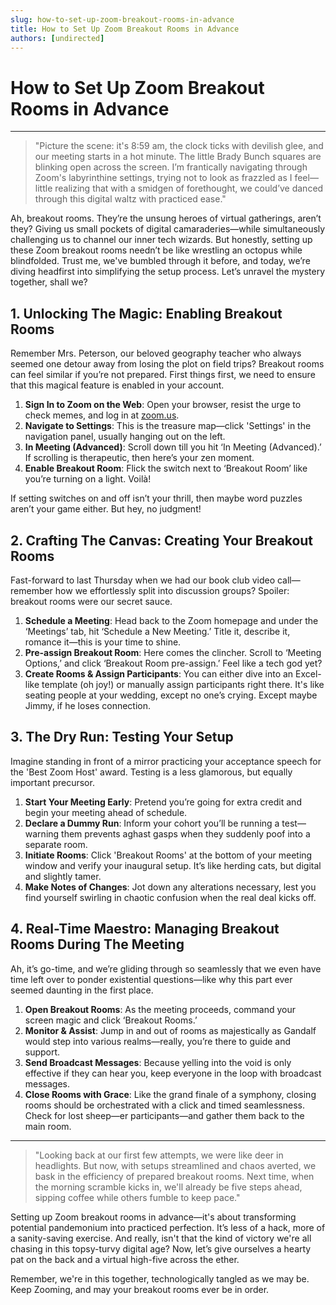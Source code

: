 ```yaml
---
slug: how-to-set-up-zoom-breakout-rooms-in-advance
title: How to Set Up Zoom Breakout Rooms in Advance
authors: [undirected]
---
```



# How to Set Up Zoom Breakout Rooms in Advance

---

> "Picture the scene: it's 8:59 am, the clock ticks with devilish glee, and our meeting starts in a hot minute. The little Brady Bunch squares are blinking open across the screen. I’m frantically navigating through Zoom's labyrinthine settings, trying not to look as frazzled as I feel—little realizing that with a smidgen of forethought, we could’ve danced through this digital waltz with practiced ease."

Ah, breakout rooms. They’re the unsung heroes of virtual gatherings, aren’t they? Giving us small pockets of digital camaraderies—while simultaneously challenging us to channel our inner tech wizards. But honestly, setting up these Zoom breakout rooms needn’t be like wrestling an octopus while blindfolded. Trust me, we've bumbled through it before, and today, we’re diving headfirst into simplifying the setup process. Let’s unravel the mystery together, shall we?

## 1. Unlocking The Magic: Enabling Breakout Rooms

Remember Mrs. Peterson, our beloved geography teacher who always seemed one detour away from losing the plot on field trips? Breakout rooms can feel similar if you’re not prepared. First things first, we need to ensure that this magical feature is enabled in your account.

1. **Sign In to Zoom on the Web**: Open your browser, resist the urge to check memes, and log in at [zoom.us](https://zoom.us).
2. **Navigate to Settings**: This is the treasure map—click 'Settings' in the navigation panel, usually hanging out on the left.
3. **In Meeting (Advanced)**: Scroll down till you hit ‘In Meeting (Advanced).’ If scrolling is therapeutic, then here’s your zen moment.
4. **Enable Breakout Room**: Flick the switch next to ‘Breakout Room’ like you’re turning on a light. Voilà!

If setting switches on and off isn’t your thrill, then maybe word puzzles aren’t your game either. But hey, no judgment!

## 2. Crafting The Canvas: Creating Your Breakout Rooms

Fast-forward to last Thursday when we had our book club video call—remember how we effortlessly split into discussion groups? Spoiler: breakout rooms were our secret sauce.

1. **Schedule a Meeting**: Head back to the Zoom homepage and under the ‘Meetings’ tab, hit ‘Schedule a New Meeting.’ Title it, describe it, romance it—this is your time to shine.
2. **Pre-assign Breakout Room**: Here comes the clincher. Scroll to ‘Meeting Options,’ and click ‘Breakout Room pre-assign.’ Feel like a tech god yet?
3. **Create Rooms & Assign Participants**: You can either dive into an Excel-like template (oh joy!) or manually assign participants right there. It's like seating people at your wedding, except no one’s crying. Except maybe Jimmy, if he loses connection.

## 3. The Dry Run: Testing Your Setup

Imagine standing in front of a mirror practicing your acceptance speech for the 'Best Zoom Host' award. Testing is a less glamorous, but equally important precursor.

1. **Start Your Meeting Early**: Pretend you’re going for extra credit and begin your meeting ahead of schedule.
2. **Declare a Dummy Run**: Inform your cohort you’ll be running a test—warning them prevents aghast gasps when they suddenly poof into a separate room.
3. **Initiate Rooms**: Click 'Breakout Rooms' at the bottom of your meeting window and verify your inaugural setup. It’s like herding cats, but digital and slightly tamer.
4. **Make Notes of Changes**: Jot down any alterations necessary, lest you find yourself swirling in chaotic confusion when the real deal kicks off.

## 4. Real-Time Maestro: Managing Breakout Rooms During The Meeting

Ah, it’s go-time, and we’re gliding through so seamlessly that we even have time left over to ponder existential questions—like why this part ever seemed daunting in the first place.

1. **Open Breakout Rooms**: As the meeting proceeds, command your screen magic and click ‘Breakout Rooms.’
2. **Monitor & Assist**: Jump in and out of rooms as majestically as Gandalf would step into various realms—really, you’re there to guide and support. 
3. **Send Broadcast Messages**: Because yelling into the void is only effective if they can hear you, keep everyone in the loop with broadcast messages.
4. **Close Rooms with Grace**: Like the grand finale of a symphony, closing rooms should be orchestrated with a click and timed seamlessness. Check for lost sheep—er participants—and gather them back to the main room.

---

> "Looking back at our first few attempts, we were like deer in headlights. But now, with setups streamlined and chaos averted, we bask in the efficiency of prepared breakout rooms. Next time, when the morning scramble kicks in, we'll already be five steps ahead, sipping coffee while others fumble to keep pace."

Setting up Zoom breakout rooms in advance—it's about transforming potential pandemonium into practiced perfection. It’s less of a hack, more of a sanity-saving exercise. And really, isn't that the kind of victory we're all chasing in this topsy-turvy digital age? Now, let’s give ourselves a hearty pat on the back and a virtual high-five across the ether.

Remember, we're in this together, technologically tangled as we may be. Keep Zooming, and may your breakout rooms ever be in order.